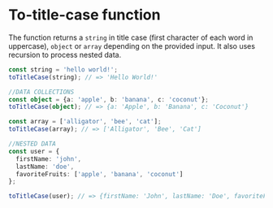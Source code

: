 # To-title-case function

The function returns a `string` in title case (first character of each word in uppercase), `object` or `array` depending on the provided input. It also uses recursion to process nested data.

```TypeScript
const string = 'hello world!';
toTitleCase(string); // => 'Hello World!'

//DATA COLLECTIONS
const object = {a: 'apple', b: 'banana', c: 'coconut'};
toTitleCase(object); // => {a: 'Apple', b: 'Banana', c: 'Coconut'}

const array = ['alligator', 'bee', 'cat'];
toTitleCase(array); // => ['Alligator', 'Bee', 'Cat']

//NESTED DATA
const user = {
  firstName: 'john',
  lastName: 'doe',
  favoriteFruits: ['apple', 'banana', 'coconut']
};

toTitleCase(user); // => {firstName: 'John', lastName: 'Doe', favoriteFruits: ['Apple', 'Banana', 'Coconut']};
```
